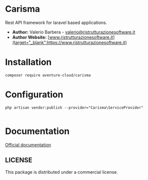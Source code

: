 # Carisma

Rest API framework for laravel based applications.

- **Author:** Valerio Barbera - [valerio@ristrutturazionesoftware.it](mailto:valerio@ristrutturazionesoftware.it)
- **Author Website:** [www.ristrutturazionesoftware.it](target="_blank":https://www.ristrutturazionesoftware.it) 


# Installation
`composer require aventure-cloud/carisma`


# Configuration
`php artisan vendor:publish --provider="Carisma\ServiceProvider"`


```php

```


# Documentation
[Official documentation](http://www.carismacloud.com)


## LICENSE
This package is distributed under a commercial license.
